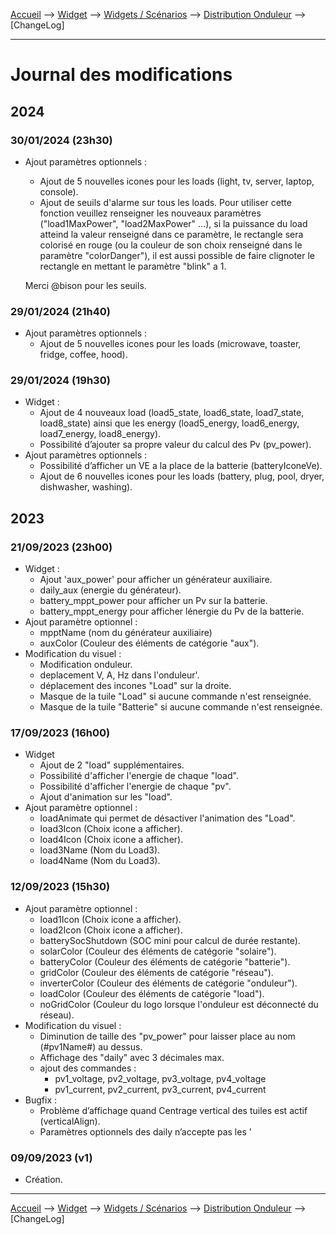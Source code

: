 <a href="{{site.url}}/documentation">Accueil</a> --> <a href="{{site.url}}/documentation/{{site.widget}}">Widget</a> --> <a href="{{site.url}}/documentation/{{site.widget}}/fr_FR/widget_scenario">Widgets / Scénarios</a> --> <a href="{{site.url}}/documentation/{{site.widget}}/fr_FR/widget_scenario/distribution_onduleur">Distribution Onduleur</a> --> [ChangeLog]

--------------------

# Journal des modifications

## 2024

### 30/01/2024 (23h30)
- Ajout paramètres optionnels :
  - Ajout de 5 nouvelles icones pour les loads (light, tv, server, laptop, console).
  - Ajout de seuils d'alarme sur tous les loads. Pour utiliser cette fonction veuillez renseigner les nouveaux paramètres ("load1MaxPower", "load2MaxPower" ...), si la puissance du load atteind la valeur renseigné dans ce paramètre, le rectangle sera colorisé en rouge (ou la couleur de son choix renseigné dans le paramètre "colorDanger"), il est aussi possible de faire clignoter le rectangle en mettant le paramètre "blink" a 1.

  Merci @bison pour les seuils.

### 29/01/2024 (21h40)
- Ajout paramètres optionnels :
  - Ajout de 5 nouvelles icones pour les loads (microwave, toaster, fridge, coffee, hood).

### 29/01/2024 (19h30)
- Widget :
  - Ajout de 4 nouveaux load (load5_state, load6_state, load7_state, load8_state) ainsi que les energy (load5_energy, load6_energy, load7_energy, load8_energy).
  - Possibilité d’ajouter sa propre valeur du calcul des Pv (pv_power).
- Ajout paramètres optionnels :
  - Possibilité d’afficher un VE a la place de la batterie (batteryIconeVe).
  - Ajout de 6 nouvelles icones pour les loads (battery, plug, pool, dryer, dishwasher, washing).

## 2023

### 21/09/2023 (23h00)
- Widget :
  - Ajout 'aux_power' pour afficher un générateur auxiliaire.
  - daily_aux (energie du générateur).
  - battery_mppt_power pour afficher un Pv sur la batterie.
  - battery_mppt_energy pour afficher lénergie du Pv de la batterie.
- Ajout paramètre optionnel :
  - mpptName (nom du générateur auxiliaire)
  - auxColor (Couleur des éléments de catégorie "aux").
- Modification du visuel :
  - Modification onduleur.
  - deplacement V, A, Hz dans l'onduleur'.
  - déplacement des incones "Load" sur la droite.
  - Masque de la tuile "Load" si aucune commande n'est renseignée.
  - Masque de la tuile "Batterie" si aucune commande n'est renseignée.

### 17/09/2023 (16h00)
- Widget
  - Ajout de 2 "load" supplémentaires.
  - Possibilité d'afficher l'energie de chaque "load".
  - Possibilité d'afficher l'energie de chaque "pv".
  - Ajout d'animation sur les "load".
- Ajout paramètre optionnel :
  - loadAnimate qui permet de désactiver l'animation des "Load".
  - load3Icon (Choix icone a afficher).
  - load4Icon (Choix icone a afficher).
  - load3Name (Nom du Load3).
  - load4Name (Nom du Load3).

### 12/09/2023 (15h30)
- Ajout paramètre optionnel :
  - load1Icon (Choix icone a afficher).
  - load2Icon (Choix icone a afficher).
  - batterySocShutdown (SOC mini pour calcul de durée restante).
  - solarColor (Couleur des éléments de catégorie "solaire").
  - batteryColor (Couleur des éléments de catégorie "batterie").
  - gridColor (Couleur des éléments de catégorie "réseau").
  - inverterColor (Couleur des éléments de catégorie "onduleur").
  - loadColor (Couleur des éléments de catégorie "load").
  - noGridColor (Couleur du logo lorsque l'onduleur est déconnecté du réseau).
- Modification du visuel :
  - Diminution de taille des "pv_power" pour laisser place au nom (#pv1Name#) au dessus.
  - Affichage des "daily" avec 3 décimales max.
  - ajout des commandes :
    - pv1_voltage, pv2_voltage, pv3_voltage, pv4_voltage
    - pv1_current, pv2_current, pv3_current, pv4_current
- Bugfix :
  - Problème d’affichage quand Centrage vertical des tuiles est actif (verticalAlign).
  - Paramètres optionnels des daily n’accepte pas les '

### 09/09/2023 (v1)
  - Création.










-------------------------------

<a href="{{site.url}}/documentation">Accueil</a> --> <a href="{{site.url}}/documentation/{{site.widget}}">Widget</a> --> <a href="{{site.url}}/documentation/{{site.widget}}/fr_FR/widget_scenario">Widgets / Scénarios</a> --> <a href="{{site.url}}/documentation/{{site.widget}}/fr_FR/widget_scenario/distribution_onduleur">Distribution Onduleur</a> --> [ChangeLog]